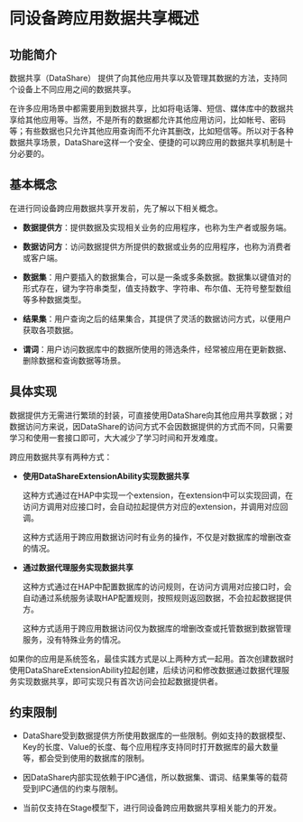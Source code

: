 # 同设备跨应用数据共享概述


## 功能简介

数据共享（DataShare） 提供了向其他应用共享以及管理其数据的方法，支持同个设备上不同应用之间的数据共享。

在许多应用场景中都需要用到数据共享，比如将电话簿、短信、媒体库中的数据共享给其他应用等。当然，不是所有的数据都允许其他应用访问，比如帐号、密码等；有些数据也只允许其他应用查询而不允许其删改，比如短信等。所以对于各种数据共享场景，DataShare这样一个安全、便捷的可以跨应用的数据共享机制是十分必要的。

## 基本概念

在进行同设备跨应用数据共享开发前，先了解以下相关概念。

- **数据提供方**：提供数据及实现相关业务的应用程序，也称为生产者或服务端。

- **数据访问方**：访问数据提供方所提供的数据或业务的应用程序，也称为消费者或客户端。

- **数据集**：用户要插入的数据集合，可以是一条或多条数据。数据集以键值对的形式存在，键为字符串类型，值支持数字、字符串、布尔值、无符号整型数组等多种数据类型。

- **结果集**：用户查询之后的结果集合，其提供了灵活的数据访问方式，以便用户获取各项数据。

- **谓词**：用户访问数据库中的数据所使用的筛选条件，经常被应用在更新数据、删除数据和查询数据等场景。

## 具体实现

数据提供方无需进行繁琐的封装，可直接使用DataShare向其他应用共享数据；对数据访问方来说，因DataShare的访问方式不会因数据提供的方式而不同，只需要学习和使用一套接口即可，大大减少了学习时间和开发难度。

跨应用数据共享有两种方式：

- **使用DataShareExtensionAbility实现数据共享**

  这种方式通过在HAP中实现一个extension，在extension中可以实现回调，在访问方调用对应接口时，会自动拉起提供方对应的extension，并调用对应回调。

  这种方式适用于跨应用数据访问时有业务的操作，不仅是对数据库的增删改查的情况。

- **通过数据代理服务实现数据共享**

  这种方式通过在HAP中配置数据库的访问规则，在访问方调用对应接口时，会自动通过系统服务读取HAP配置规则，按照规则返回数据，不会拉起数据提供方。

  这种方式适用于跨应用数据访问仅为数据库的增删改查或托管数据到数据管理服务，没有特殊业务的情况。

如果你的应用是系统签名，最佳实践方式是以上两种方式一起用。首次创建数据时使用DataShareExtensionAbility拉起创建，后续访问和修改数据通过数据代理服务实现数据共享，即可实现只有首次访问会拉起数据提供者。

## 约束限制

- DataShare受到数据提供方所使用数据库的一些限制。例如支持的数据模型、Key的长度、Value的长度、每个应用程序支持同时打开数据库的最大数量等，都会受到使用的数据库的限制。

- 因DataShare内部实现依赖于IPC通信，所以数据集、谓词、结果集等的载荷受到IPC通信的约束与限制。

- 当前仅支持在Stage模型下，进行同设备跨应用数据共享相关能力的开发。
